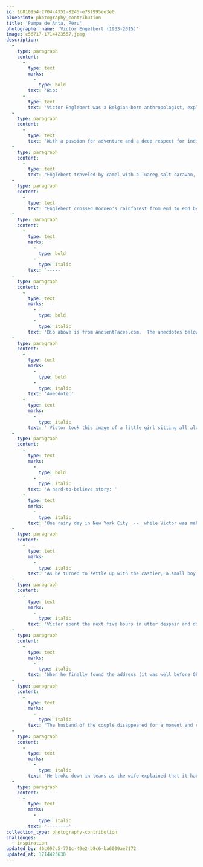```yaml
---
id: 1b810954-2704-4351-8245-e78f995ee3e0
blueprint: photography_contribution
title: 'Pampa de Anta, Peru'
photographer_name: 'Victor Engelbert (1933-2015)'
image: c56717-1714423557.jpeg
description:
  -
    type: paragraph
    content:
      -
        type: text
        marks:
          -
            type: bold
        text: 'Bio: '
      -
        type: text
        text: 'Victor Englebert was a Belgian-born anthropologist, explorer, and author who dedicated his life to studying and documenting the cultures and traditions of remote and little-known peoples around the world. '
  -
    type: paragraph
    content:
      -
        type: text
        text: 'With a passion for adventure and a deep respect for indigenous knowledge and ways of life, he traveled extensively throughout Africa, South America, and Asia, bringing back stories, artifacts, and insights that enriched our understanding of the human experience. He began his life of adventures at the age of 24, riding a Vespa scooter from his native Brussels to Cape Town across the length of Africa. '
  -
    type: paragraph
    content:
      -
        type: text
        text: "Englebert traveled by camel with a Tuareg salt caravan, by horse around Morocco's High Atlas Mountains, the Peruvian Andes, and across Patagonia from coast to coast, and with pack donkeys in Kenya's Great Rift Valley. He also joined another camel salt caravan between Ethiopia's high and low lands and a llama salt caravan in the Bolivian Altiplano. "
  -
    type: paragraph
    content:
      -
        type: text
        text: "Englebert crossed Borneo's rainforest from end to end by houseboat, canoe, and on foot, with eight porters to carry his money (trade goods). Victor has tramped through the Amazon many times, once in search of mysterious pyramids and once spending a month among the Yanomami Indians. Throughout his adventures, Englebert faced many dangers, including falling into the hands of Eritrean guerillas in Ethiopia who mistook him for an Israeli spy and put a revolver to his head. However, they spared him when they discovered two admissions into Algeria in his passport, as Israelis were not allowed into the Arab country."
  -
    type: paragraph
    content:
      -
        type: text
        marks:
          -
            type: bold
          -
            type: italic
        text: '-----'
  -
    type: paragraph
    content:
      -
        type: text
        marks:
          -
            type: bold
          -
            type: italic
        text: 'Bio above is from AncientFaces.com.  The anecdotes below are from Tony Balis, founder of The Humanity Initiative. '
  -
    type: paragraph
    content:
      -
        type: text
        marks:
          -
            type: bold
          -
            type: italic
        text: 'Anecdote:'
      -
        type: text
        marks:
          -
            type: italic
        text: ' Victor took this image of a little girl sitting all alone by the side of the road in the pampa de Anta, near Cuzco, Peru. When the countryside bus he was traveling on slowed to a quick stop, no one else was waiting there, no one got off the bus, and the little girl and her little dog, each holding the same expression, did not move. Victor told me he had time for only one quick image and had to run a few yards when the bus began rolling again.    '
  -
    type: paragraph
    content:
      -
        type: text
        marks:
          -
            type: bold
          -
            type: italic
        text: 'A hard-to-believe story: '
      -
        type: text
        marks:
          -
            type: italic
        text: 'One rainy day in New York City  --  while Victor was making the rounds of publishers in hopes of creating a coffee table book  --  he stopped at a Times Square cafe for a sandwich. As he was paying the bill at the counter by the front door, he placed his small suitcase on the floor next his right leg. It contained every single one of his original negatives and slides from over twenty years of work.'
  -
    type: paragraph
    content:
      -
        type: text
        marks:
          -
            type: italic
        text: 'As he turned to settle up with the cashier, a small boy raced in, grabbed it, and disappeared into the crush of noonday Times Square.'
  -
    type: paragraph
    content:
      -
        type: text
        marks:
          -
            type: italic
        text: 'Victor spent the next five hours in utter despair and dismay, uncertain of what would become of his life. The local police suggested he rifle through all the garbage cans he could find. Without any luck by nightfall, Victor got on the subway to Queens, filthy and defeated, headed for the home of friends of friends from his native Belgium who had offered him a place to stay.'
  -
    type: paragraph
    content:
      -
        type: text
        marks:
          -
            type: italic
        text: 'When he finally found the address (it was well before GPS), his host greeted him warmly and, with grave concern over his condition, shepherded him into the kitchen for a towel and a hot cup of tea. Before Victor could get a word in, his hosts said,"Oh, you must know. Your package arrived a few hours ago, by taxi." Victor was not expecting a package and had no idea what she was referring to.'
  -
    type: paragraph
    content:
      -
        type: text
        marks:
          -
            type: italic
        text: "The husband of the couple disappeared for a moment and came back into the room holding Victor's small suitcase, dirty but intact. He opened it speechless and afraid of what he might find, but there inside were all of his negatives and slides, untouched. "
  -
    type: paragraph
    content:
      -
        type: text
        marks:
          -
            type: italic
        text: 'He broke down in tears as the wife explained that it had been delivered by a "very nice cab driver" who related he had been flagged down in Times Square and asked by "an elderly gentleman" if he would accept $50 to deliver the suitcase to the Queens address that he could have found only by looking into the suitcase and discovering the letter that the couple had written Victor, saying how much they were looking forward to seeing him.'
  -
    type: paragraph
    content:
      -
        type: text
        marks:
          -
            type: italic
        text: '--------'
collection_type: photography-contribution
challenges:
  - inspiration
updated_by: 46c097c5-771c-49e2-b8c6-ba6009ae7172
updated_at: 1714423630
---
```

